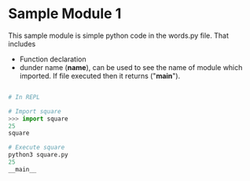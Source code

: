 # Sample Module 1

This sample module is simple python code in the words.py file. That includes 

- Function declaration
- dunder name (__name__), can be used to see the name of module which imported. If file executed then it returns ("__main__").

```python

# In REPL 

# Import square
>>> import square
25
square

# Execute square
python3 square.py
25
__main__

```